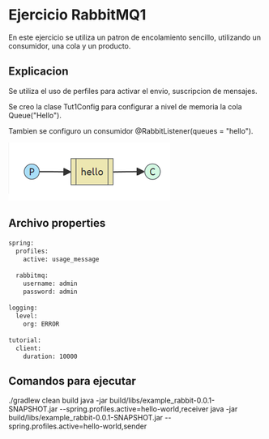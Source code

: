 
# Ejercicio RabbitMQ1

En este ejercicio se utiliza un patron de encolamiento sencillo, utilizando un consumidor, una cola y un producto.

## Explicacion
Se utiliza el uso de perfiles para activar el envio, suscripcion de mensajes.

Se creo la clase Tut1Config para configurar a nivel de memoria la cola Queue("Hello").

Tambien se configuro un consumidor @RabbitListener(queues = "hello").

![Diagram](src/main/resources/diagram.png)

## Archivo properties

```spring-boot-properties-yaml
spring:
  profiles:
    active: usage_message

  rabbitmq:
    username: admin
    password: admin

logging:
  level:
    org: ERROR

tutorial:
  client:
    duration: 10000
```


## Comandos para ejecutar
./gradlew clean build
java -jar build/libs/example_rabbit-0.0.1-SNAPSHOT.jar --spring.profiles.active=hello-world,receiver
java -jar build/libs/example_rabbit-0.0.1-SNAPSHOT.jar --spring.profiles.active=hello-world,sender



